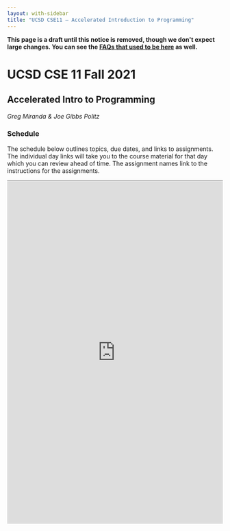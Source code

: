 ```yaml
---
layout: with-sidebar
title: "UCSD CSE11 – Accelerated Introduction to Programming"
---
```


**This page is a draft until this notice is removed, though we don't expect large changes. You can see the [FAQs that used to be here](./staff-and-help.html#faq) as well.**

# UCSD CSE 11 Fall 2021
## Accelerated Intro to Programming

_Greg Miranda & Joe Gibbs Politz_

<a id="b:disc"></a>
<h3>Schedule</h3>

The schedule below outlines topics, due dates, and links to assignments. The
individual day links will take you to the course material for that day which you
can review ahead of time. The assignment names link to the instructions for the
assignments.

<iframe style="border: none; border-top: 1px solid grey; border-spacing: 2px" src="https://docs.google.com/spreadsheets/d/e/2PACX-1vRHG7_9Gj90RIagZqPaCxMK2__AEayEC_pw5kl9WKYlhW9hhfOdlhoyFDgu3fu8sK7oFlV4-u0qg-Pj/pubhtml?gid=594704517&amp;single=true&amp;widget=true&amp;headers=false" width="100%" height="800px"></iframe>
